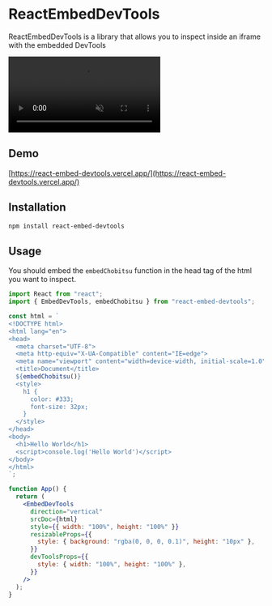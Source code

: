 # ReactEmbedDevTools

ReactEmbedDevTools is a library that allows you to inspect inside an iframe with the embedded DevTools

<div><video controls src="https://github.com/steelydylan/react-embed-devtools/assets/2508691/9da803a2-973f-4514-994b-99094f9511f2" muted="false"></video></div>

## Demo

[https://react-embed-devtools.vercel.app/](https://react-embed-devtools.vercel.app/)

## Installation

```bash
npm install react-embed-devtools
```

## Usage

You should embed the `embedChobitsu` function in the head tag of the html you want to inspect.

```jsx
import React from "react";
import { EmbedDevTools, embedChobitsu } from "react-embed-devtools";

const html = `
<!DOCTYPE html>
<html lang="en">
<head>
  <meta charset="UTF-8">
  <meta http-equiv="X-UA-Compatible" content="IE=edge">
  <meta name="viewport" content="width=device-width, initial-scale=1.0">
  <title>Document</title>
  ${embedChobitsu()}
  <style>
    h1 {
      color: #333;
      font-size: 32px;
    }
  </style>
</head>
<body>
  <h1>Hello World</h1>
  <script>console.log('Hello World')</script>
</body>
</html>
`;

function App() {
  return (
    <EmbedDevTools
      direction="vertical"
      srcDoc={html}
      style={{ width: "100%", height: "100%" }}
      resizableProps={{
        style: { background: "rgba(0, 0, 0, 0.1)", height: "10px" },
      }}
      devToolsProps={{
        style: { width: "100%", height: "100%" },
      }}
    />
  );
}
```
